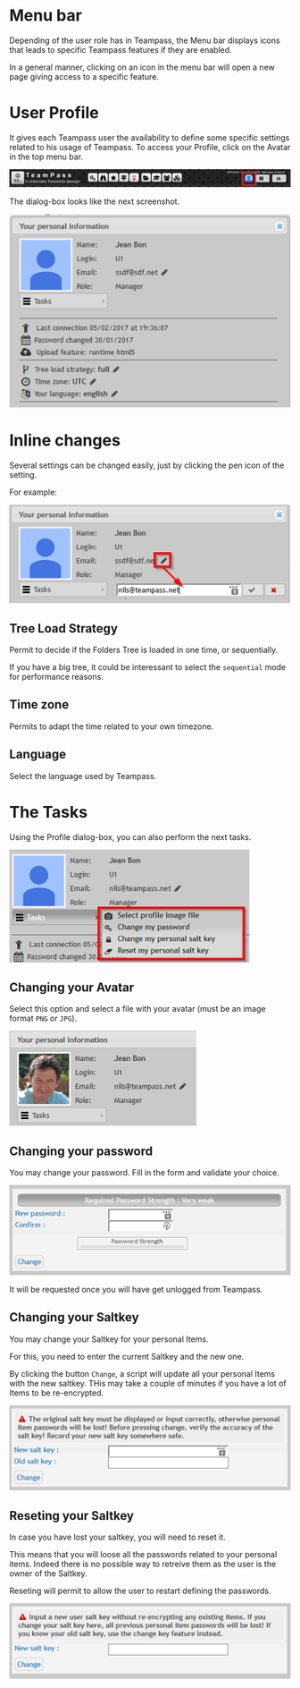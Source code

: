 # Menu bar

Depending of the user role has in Teampass, the Menu bar displays icons that leads to specific Teampass features if they are enabled.

In a general manner, clicking on an icon in the menu bar will open a new page giving access to a specific feature.

# User Profile

It gives each Teampass user the availability to define some specific settings related to his usage of Teampass.
To access your Profile, click on the Avatar in the top menu bar.

![Screenshot](img/user-prof-1.png)

The dialog-box looks like the next screenshot.

![Screenshot](img/user-prof-2.png)

# Inline changes

Several settings can be changed easily, just by clicking the pen icon of the setting.

For example:

![Screenshot](img/user-prof-3.png)

## Tree Load Strategy

Permit to decide if the Folders Tree is loaded in one time, or sequentially.

If you have a big tree, it could be interessant to select the `sequential` mode for performance reasons.

## Time zone

Permits to adapt the time related to your own timezone.

## Language

Select the language used by Teampass.

# The Tasks

Using the Profile dialog-box, you can also perform the next tasks.

![Screenshot](img/user-prof-4.png)

## Changing your Avatar

Select this option and select a file with your avatar (must be an image format `PNG` or `JPG`).

![Screenshot](img/user-prof-5.png)

## Changing your password

You may change your password. Fill in the form and validate your choice.

![Screenshot](img/user-prof-6.png)

It will be requested once you will have get unlogged from Teampass.

## Changing your Saltkey

You may change your Saltkey for your personal Items.

For this, you need to enter the current Saltkey and the new one.

By clicking the button `Change`, a script will update all your personal Items with the new saltkey. THis may take a couple of minutes if you have a lot of Items to be re-encrypted.

![Screenshot](img/user-prof-7.png)

## Reseting your Saltkey

In case you have lost your saltkey, you will need to reset it.

This means that you will loose all the passwords related to your personal items. Indeed there is no possible way to retreive them as the user is the owner of the Saltkey.

Reseting will permit to allow the user to restart defining the passwords.

![Screenshot](img/user-prof-8.png)
